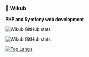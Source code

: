 ### 👋 Wikub

**PHP and Symfony web development**

![Wikub GitHub stats](https://github-readme-stats.vercel.app/api?username=wikub&&show_icons=true)

![Wikub GitHub stats](https://github-readme-stats-guypp26rj-wikubs-projects.vercel.app/api?username=wikub&&show_icons=true)


[![Top Langs](https://github-readme-stats.vercel.app/api/top-langs/?username=wikub&layout=compact&count_private=true&hide_border=true&langs_count=6&include_all_commits=true&hide=blade)](https://github.com/anuraghazra/github-readme-stats)

